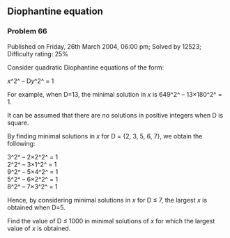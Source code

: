 Diophantine equation
--------------------

### Problem 66

Published on Friday, 26th March 2004, 06:00 pm; Solved by 12523;
Difficulty rating: 25%

Consider quadratic Diophantine equations of the form:

*x*^2^ – D*y*^2^ = 1

For example, when D=13, the minimal solution in *x* is 649^2^ –
13×180^2^ = 1.

It can be assumed that there are no solutions in positive integers when
D is square.

By finding minimal solutions in *x* for D = {2, 3, 5, 6, 7}, we obtain
the following:

3^2^ – 2×2^2^ = 1\
 2^2^ – 3×1^2^ = 1\
9^2^ – 5×4^2^ = 1\
 5^2^ – 6×2^2^ = 1\
 8^2^ – 7×3^2^ = 1

Hence, by considering minimal solutions in *x* for D ≤ 7, the largest
*x* is obtained when D=5.

Find the value of D ≤ 1000 in minimal solutions of *x* for which the
largest value of *x* is obtained.
